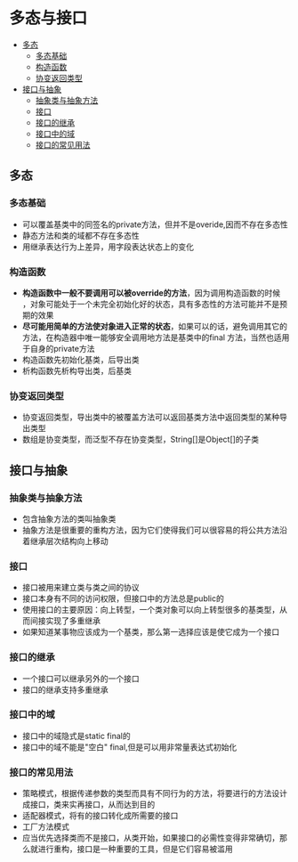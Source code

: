 # 多态与接口

* [多态](#多态)
  * [多态基础](#多态基础)
  * [构造函数](#构造函数)
  * [协变返回类型](#协变返回类型)
* [接口与抽象](#接口与抽象)
  * [抽象类与抽象方法](#抽象类与抽象方法)
  * [接口](#接口)
  * [接口的继承](#接口的继承)
  * [接口中的域](#接口中的域)
  * [接口的常见用法](#接口的常见用法)

## 多态

### 多态基础

* 可以覆盖基类中的同签名的private方法，但并不是overide,因而不存在多态性
* 静态方法和类的域都不存在多态性
* 用继承表达行为上差异，用字段表达状态上的变化

### 构造函数

* **构造函数中一般不要调用可以被override的方法**，因为调用构造函数的时候 ，对象可能处于一个未完全初始化好的状态，具有多态性的方法可能并不是预期的效果
* **尽可能用简单的方法使对象进入正常的状态**，如果可以的话，避免调用其它的方法，在构造器中唯一能够安全调用地方法是基类中的final 方法，当然也适用于自身的private方法
* 构造函数先初始化基类，后导出类
* 析构函数先析构导出类，后基类

### 协变返回类型

* 协变返回类型，导出类中的被覆盖方法可以返回基类方法中返回类型的某种导出类型
* 数组是协变类型，而泛型不存在协变类型，String[]是Object[]的子类

## 接口与抽象

### 抽象类与抽象方法

* 包含抽象方法的类叫抽象类
* 抽象方法是很重要的重构方法，因为它们使得我们可以很容易的将公共方法沿着继承层次结构向上移动

### 接口

* 接口被用来建立类与类之间的协议
* 接口本身有不同的访问权限，但接口中的方法总是public的
* 使用接口的主要原因：向上转型，一个类对象可以向上转型很多的基类型，从而间接实现了多重继承
* 如果知道某事物应该成为一个基类，那么第一选择应该是使它成为一个接口

### 接口的继承

* 一个接口可以继承另外的一个接口
* 接口的继承支持多重继承

### 接口中的域

* 接口中的域隐式是static final的
* 接口中的域不能是"空白" final,但是可以用非常量表达式初始化

### 接口的常见用法

* 策略模式，根据传递参数的类型而具有不同行为的方法，将要进行的方法设计成接口，类来实再接口，从而达到目的
* 适配器模式，将有的接口转化成所需要的接口
* 工厂方法模式
* 应当优先选择类而不是接口，从类开始，如果接口的必需性变得非常确切，那么就进行重构，接口是一种重要的工具，但是它们容易被滥用



